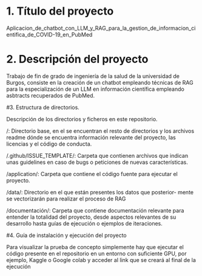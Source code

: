 # 1. Título del proyecto
Aplicacion_de_chatbot_con_LLM_y_RAG_para_la_gestion_de_informacion_cientifica_de_COVID-19_en_PubMed

# 2. Descripción del proyecto

Trabajo de fin de grado de ingeniería de la salud de la universidad de Burgos, consiste en la creación de un chatbot empleando técnicas de RAG para la especialización de un LLM en información científica empleando asbtracts recuperados de PubMed.

#3. Estructura de directorios.

Descripción de los directorios y ficheros en este repositorio.

/: Directorio base, en el se encuentran el resto de directorios y los
archivos readme dónde se encuentra información relevante del proyecto,
las licencias y el código de conducta.

/.github/ISSUE_TEMPLATE/: Carpeta que contienen archivos
que indican unas guidelines en caso de bugs o peticiones de nuevas
características.

/application/: Carpeta que contiene el código fuente para ejecutar
el proyecto.

/data/: Directorio en el que están presentes los datos que posterior-
mente se vectorizarán para realizar el proceso de RAG

/documentación/: Carpeta que contiene documentación relevante
para entender la totalidad del proyecto, desde aspectos relevantes de
su desarrollo hasta guías de ejecución o ejemplos de iteraciones.

#4. Guía de instalación y ejecución del proyecto

Para visualizar la prueba de concepto simplemente hay que ejecutar el
código presente en el repositorio en un entorno con suficiente GPU, por ejemplo, Kaggle o Google colab y acceder al link que se creará al final de la
ejecución
